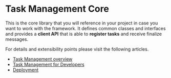 ﻿# Task Management Core

This is the core library that you will reference in your project in case you want to work with the framework. It defines common classes and interfaces and provides a **client API** that is able to **register tasks** and receive finalize messages.

For details and extensibility points please visit the following articles.

- [Task Management overview](http://wiki.sensenet.com/Task_Management)
- [Task Management for Developers](http://wiki.sensenet.com/Task_Management_-_for_Developers)
- [Deployment](http://wiki.sensenet.com/Task_Management_deployment) 